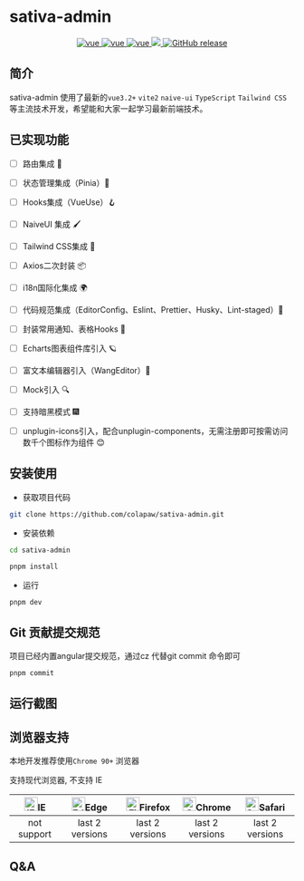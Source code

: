 <h1>sativa-admin</h1>

<p align="center">
  <a href="https://github.com/vuejs/core">
    <img src="https://img.shields.io/badge/vue-3.2.37-brightgreen.svg" alt="vue">
  </a>
  <a href="https://github.com/vitejs/vite">
    <img src="https://img.shields.io/badge/vite-2.9.12-brightgreen.svg" alt="vue">
  </a>
  <a href="https://github.com/vuejs/pinia">
    <img src="https://img.shields.io/badge/pinia-2.0.14-brightgreen.svg" alt="vue">
  </a>
  <a href="https://github.com/colapaw/sativa-admin/blob/master/LICENSE">
    <img src="https://img.shields.io/github/license/colapaw/sativa-admin">
  </a>
  <a href="https://github.com/colapaw/sativa-admin/releases">
    <img src="https://img.shields.io/github/v/release/colapaw/sativa-admin.svg" alt="GitHub release">
  </a>
</p>

## 简介

sativa-admin 使用了最新的`vue3.2+` `vite2` `naive-ui` `TypeScript` `Tailwind CSS`等主流技术开发，希望能和大家一起学习最新前端技术。

## 已实现功能

- [ ] 路由集成 🧭
- [ ] 状态管理集成（Pinia）🍍
- [ ] Hooks集成（VueUse）🪝
- [ ] NaiveUI 集成 🖌️
- [ ] Tailwind CSS集成 🌹
- [ ] Axios二次封装 📦
- [ ] i18n国际化集成 🌍
- [ ] 代码规范集成（EditorConfig、Eslint、Prettier、Husky、Lint-staged）📒
- [ ] 封装常用通知、表格Hooks 🎺
- [ ] Echarts图表组件库引入 🪐
- [ ] 富文本编辑器引入（WangEditor）📝
- [ ] Mock引入 🔍
- [ ] 支持暗黑模式 🎆
- [ ] unplugin-icons引入，配合unplugin-components，无需注册即可按需访问数千个图标作为组件 😊


## 安装使用

- 获取项目代码

```bash
git clone https://github.com/colapaw/sativa-admin.git
```

- 安装依赖

```bash
cd sativa-admin

pnpm install

```

- 运行

```bash
pnpm dev
```

## Git 贡献提交规范

项目已经内置angular提交规范，通过cz 代替git commit 命令即可

```bash
pnpm commit
```

## 运行截图

## 浏览器支持

本地开发推荐使用`Chrome 90+` 浏览器

支持现代浏览器, 不支持 IE

| [<img src="https://raw.githubusercontent.com/alrra/browser-logos/master/src/archive/internet-explorer_9-11/internet-explorer_9-11_48x48.png" alt="IE" width="24px" height="24px"  />](http://godban.github.io/browsers-support-badges/)IE | [<img src="https://raw.githubusercontent.com/alrra/browser-logos/master/src/edge/edge_48x48.png" alt=" Edge" width="24px" height="24px" />](http://godban.github.io/browsers-support-badges/)Edge | [<img src="https://raw.githubusercontent.com/alrra/browser-logos/master/src/firefox/firefox_48x48.png" alt="Firefox" width="24px" height="24px" />](http://godban.github.io/browsers-support-badges/)Firefox | [<img src="https://raw.githubusercontent.com/alrra/browser-logos/master/src/chrome/chrome_48x48.png" alt="Chrome" width="24px" height="24px" />](http://godban.github.io/browsers-support-badges/)Chrome | [<img src="https://raw.githubusercontent.com/alrra/browser-logos/master/src/safari/safari_48x48.png" alt="Safari" width="24px" height="24px" />](http://godban.github.io/browsers-support-badges/)Safari |
| :----------------------------------------------------------: | :----------------------------------------------------------: | :----------------------------------------------------------: | :----------------------------------------------------------: | :----------------------------------------------------------: |
|                         not support                          |                       last 2 versions                        |                       last 2 versions                        |                       last 2 versions                        |                       last 2 versions                        |

## Q&A
